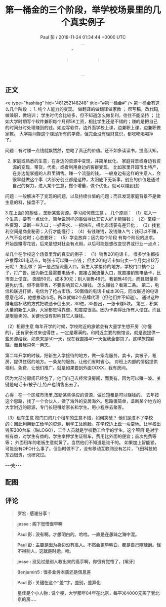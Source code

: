 <h1 align="center">第一桶金的三个阶段，举学校场景里的几个真实例子</h1>
<p align="center">
    <a>Paul 彭 / 2018-11-24 01:34:44 &#43;0000 UTC</a>
</p>

<div align="center">
    <img src="https://images.zsxq.com/FnPkN15Onn7Gaknp69YYKbBLVZ_J?e=1590940799&amp;token=kIxbL07-8jAj8w1n4s9zv64FuZZNEATmlU_Vm6zD:zcePnO68W2W6k7HUdgGimcQqiDE=" width="100" height="100" style="border:1px solid;border-radius:50%; color:#ffffff"/>
</div>

## 正文

<div>
&lt;e type=&#34;hashtag&#34; hid=&#34;481252148248&#34; title=&#34;#第一桶金#&#34; /&gt; 
第一桶金有这么几个阶段 ：
1. 纯个人能力的变现。
  做翻译的做翻译做家教 ；
  帮写稿，改代码, 做兼职，做培训；
  学生时代会比较多，但不知道怎么做复利，往往不能坚持 ；
  比如大学时期写个软件兼职每个月得5K工资，相比学生还是不错的；赚的是把自己的时间分时处理赚到的钱。如边写软件，边外面学校上课，边兼职上课，边兼职做家教。
   大学期间靠这个赚足所有的学费，但完全没有理财意识，都吃吃喝喝掉了。

问题：有时赚一点钱就飘然然，忽略了真正的价值。还不如多读读书，提高认知。

2. 家庭或熟悉的生意，在身边的资源中变现，并简单优化。
家庭背景或身边有资源的变现，带货，代卖。或者利用身边的客群变现。
比如家里开超市土特产，在身边能掌握的人群里销售。赚一个流量的钱。
一般身边有这样的生意人，会很早就做这个事（大部分创业都是这种，太阳底下无新事，创业的价值是通过自己的努力，进入某个生意，做个增量，做个优化，就可以赚到钱）

问题：一般解决不了变现的问题，以及持续价值的问题；而且发现家庭背景不是做生意的料，操盘不了。

3.在上面2的基础 ，垄断某些资源。学习如何做生意 。
几个原则：
（1）进入一个生意，要有一点优化，简单说同样的事做得比其它人好才能赚钱；
（2）掌控一些资源，垄断一些入口；一抓需求，一抓供应，相比市场要有差异化；
（3）找套利空间是商业秘密；入行才能懂行；
（4）有钱赚钱，没钱赚人气；钱可以不赚，人气不会过时；心态要好；
（5）学会放弃；因为每个阶段 有每个阶段的追求。开始是赚零花钱，后来是想对社会有点用，以后可能是想改变世界或行业一点点；

举几个在学校这个场景里弄的真实的例子：
（1）销售201电话卡。
很多学生都按户推荐201电话卡，每张卡可以赚一点钱；
但卖201电话卡如何卖一个月卖出12万元呢？
怎么做？
第一是占据流量入口。新生入学接待的地方，学校门口搞个台子，打广告。因为新生最需要电话卡，直接占据流量入口，就直接销售电话卡，比市面上便宜。
面值50元，成本30元；别人销售48元，我销售40元，而且限量卖避免仇恨。但不做零售，不要影响其它人赚钱。
怎么赚钱？看第二条。
第二，电信和联通打架，电信为了抢占市场，50面值的电话卡成本30元，回收联通的电话愿意花35，他想推动市场。所以就做2个品牌代理（但他们并不知道）。
通过这种赚电信补贴的方式把联通卡倒出来，30进，35售出，一张卡赚5块。
第三，积累大量的新生人脉，大家都觉得靠谱，知度度很高。因为卡卖得比所有人便宜。而且是限量卖的。关键也没有影响其它人赚钱。

（2）租房生意 
每年开学的时候，学校附近的旅馆会有大量学生想开房（你懂的），还有家长过来也得住 。一定是爆满的。和附近主要的旅馆谈，就是说提供一些房源给我，如原来是50一天，现在我直接40一天但我全部包了。这样旅馆躺赚。而且我只包一两天。

第二年开学的时候，把新生入学接待的地方，做一条龙服务。卖卡，卖被子，租房，提供住宿的地方。一条龙的服务。让他们省时省心。
对班上内部的情侣提供福利，免费，让他们推广。就是如果要到外面OOXX，我有房间。

因为大部分房间已经包了，他们自己去经常没房间，而我有。因为可以赚一波。关键是电话卡/被子/土特产也销售出去了。

心得：在一个区域市场里,垄断某些供应的资源，做长短租是可以赚钱的。
去年按这个思路，找了一个合伙人，做了海外的安居海外。思路很简单，垄断某个地方的大学附近的房源，专门长短租给家长和学生。用小程序去聚客。

（3）租车生意
校门口的几个租车的生意不错，如何突破？
他们是进不了学校的；因此利用勤工俭学的资源，到学工处刷脸。在学校边上盘一块空地。让学校出钱买200台车（贴LOGO），工作人员就是学校勤工俭学的学生。这个项目 是对学校有益，对学生有益的。学生拿押学生证租车，费用比外面的便宜；首次免费等等；
外面租车的老板生意就黄了。当然他们不知道是谁干的。
如果加上智能锁，可能没有OFO什么事了。但当时做不了，没有移动互联网没有芯片，飞田科技的东西很贵，也研究过。


---完---
</div>

## 配图
<div class="image" align="center">

</div>

## 评论

<div align="left">
<div>

<blockquote >
<span> <strong>罗宏 : 感谢分享！ </strong></span>
</blockquote>

<blockquote >
<span> <strong>jesse : 阁下觉悟很早啊 </strong></span>
</blockquote>

<blockquote >
<span> <strong>Paul 彭 : 没有啊。才想明白的。哈哈。一直是在愚昧之海中混。 </strong></span>
</blockquote>

<blockquote >
<span> <strong>Paul 彭 : 主要是因为身边没有高人。不然会更早明白，都是自己瞎琢磨。怪不得别人，这就是时运。哈。 </strong></span>
</blockquote>

<blockquote >
<span> <strong>jesse : 没见过是别人教出来的高手啊，你很有觉悟了，[呲牙] </strong></span>
</blockquote>

<blockquote >
<span> <strong>Benjamin5 : 很多业务本质还是信息差 </strong></span>
</blockquote>

<blockquote >
<span> <strong>Paul 彭 : 关键在这个“差”字。差别，差异化 </strong></span>
</blockquote>

<blockquote >
<span> <strong>星佳是个小人物 : 说个梗，大学那年04年在北京，每平米4000元买了套北京的房.... </strong></span>
</blockquote>

</div>
</div>